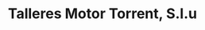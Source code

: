 ---
title: "Talleres Motor Torrent, S.l.u"
url: /torrent/talleres-motor-torrent-s-l-u/
shop: Autowerkstatt
---